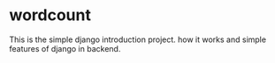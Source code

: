 # wordcount
This is the simple django introduction project. how it works and simple features of django in backend. 
